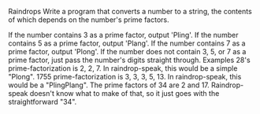 Raindrops
Write a program that converts a number to a string, the contents of which depends on the number's prime factors.

If the number contains 3 as a prime factor, output 'Pling'.
If the number contains 5 as a prime factor, output 'Plang'.
If the number contains 7 as a prime factor, output 'Plong'.
If the number does not contain 3, 5, or 7 as a prime factor, just pass the number's digits straight through.
Examples
28's prime-factorization is 2, 2, 7.
In raindrop-speak, this would be a simple "Plong".
1755 prime-factorization is 3, 3, 3, 5, 13.
In raindrop-speak, this would be a "PlingPlang".
The prime factors of 34 are 2 and 17.
Raindrop-speak doesn't know what to make of that, so it just goes with the straightforward "34".